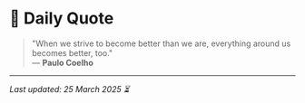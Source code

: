 # 📜 Daily Quote

> "When we strive to become better than we are, everything around us becomes better, too."  
> — **Paulo Coelho**

---

_Last updated: 25 March 2025 ⏳_
